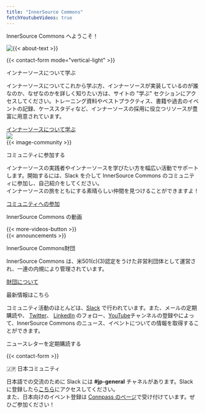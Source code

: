 ```yaml
---
title: "InnerSource Commons"
fetchYoutubeVideos: true
---
```




<section class="banner banner-head">
  <div class="container">
    <div class="row">
      <div class="col-lg-12 mx-auto text-center">
        <p class="h1">InnerSource Commons へようこそ！</p>
      </div>
    </div>
  </div>
</section>

<section class="section section-first">
  <div class="container">
    <div class="row align-items-center mb-3">
      <div class="col-md-9">
        <img src="/images/logo-big.png" class="img-fluid logo-home pr-5" style="float: left;">
        <p>{{< about-text >}}
        </p>
      </div>
      <div class="col-md-3">
        {{< contact-form mode="vertical-light" >}}
      </div>
    </div>
  </div>
</section>

<section class="section bg-light">
  <div class="container">
    <div class="row text-right">
      <div class="col-md-6">
        <p class="section-title h2">インナーソースについて学ぶ</p>
        <p style="text-align:left">インナーソースについてこれから学ぶ方、インナーソースが実装しているのが誰なのか、なぜなのかを詳しく知りたい方は、サイトの "学ぶ" セクションにアクセスしてください。トレーニング資料やベストプラクティス、書籍や過去のイベントの記録、ケーススタディなど、インナーソースの採用に役立つリソースが豊富に用意されています。
        </p>
        <a href="learn/" class="btn-link">インナーソースについて学ぶ<i class="ti-arrow-right"></i></a>
      </div>
      <div class="col-md-6 mt-4 mb-4 mb-md-0 float-right">
        <img src="/images/community/collaboration.png" class="img-fluid pl-4 pr-4">
      </div>
    </div>
  </div>
</section>

<section class="section">
  <div class="container">
    <div class="row align-items-center">
      <div class="col-md-5 mb-4 mb-md-0">
        {{< image-community >}}
      </div>
      <div class="col-md-6">
          <p class="section-title h2">コミュニティに参加する</p>
          <p>インナーソースの実践者やインナーソースを学びたい方を幅広い活動でサポートします。開始するには、Slack を介して InnerSource Commons のコミュニティに参加し、自己紹介をしてください。<br />インナーソースの旅をともにする素晴らしい仲間を見つけることができますよ！</p>
          <a href="/ja/community/" class="btn-link">コミュニティへの参加<i class="ti-arrow-right"></i></a>
        </div>
    </div>
  </div>
</section>

<section class="section bg-light">
  <div class="container">
    <div class="row align-items-center">
      <div class="col-md-12">
        <p class="h2 section-title text-center">InnerSource Commons の動画</p>
        <div id="youmax" class=""></div>
        {{< more-videos-button >}}
      </div>
    </div>
  </div>
</section>

<section class="section">
  <div class="container">
    <div class="row align-items-center">
      <div class="offset-md-2 col-md-4 mb-4 mb-md-0">
        {{< announcements >}}
      </div>
      <div class="col-md-5">
        <p class="section-title h2">InnerSource Commons財団</p>
        <p>InnerSource Commons は、米501(c)(3)認定をうけた非営利団体として運営され、一連の内規により管理されています。</p>
        <p><a href="/about/" class="btn-link">財団について<i class="ti-arrow-right"></i></a></p>
      </div>
    </div>
  </div>
</section>

<section class="section-last section">
  <div class="container section-small shadow rounded-lg px-4 bg-light">
    <div class="row align-items-center justify-content-center text-center text-md-left">
      <div class="col-lg-5 col-md-4 mb-4 mb-md-0">
        <a class="twitter-timeline" data-height="500" data-dnt="true" href="https://twitter.com/InnerSourceOrg?ref_src=twsrc%5Etfw"></a> <script async src="https://platform.twitter.com/widgets.js" charset="utf-8"></script>
      </div>
      <div class="col-md-5 offset-md-1">
        <p class="h2 section-title">最新情報はこちら</p>
        <p class="mb-4">
        コミュニティ活動のほとんどは、<a href="https://innersourcecommons.org/slack/">Slack</a> で行われています。また、メールの定期購読や、 <a href="https://twitter.com/InnerSourceOrg">Twitter</a>、 <a href="https://www.linkedin.com/company/innersourcecommons">LinkedIn</a> のフォロー、<a href="https://www.youtube.com/channel/UCoSPSd6Or4F_vpjo4SmyoEA">YouTube</a>チャンネルの登録やによって、InnerSource Commons のニュース、イベントについての情報を取得することができます。</p>
        <p class="h3 section-title">ニュースレターを定期購読する</p>
        {{< contact-form >}}
      </div>
    </div>
  </div>
</section>

<section class="section">
  <div class="container px-4">
    <div class="row align-items-center justify-content-center text-center text-md-left">
      <div class="col-lg-5 col-md-4 mb-4 mb-md-0">
        <p class="h2 section-title">&#127471;&#127477;&nbsp;日本コミュニティ</p>
        <p class="mb-4">
        日本語での交流のために Slack には <b>#jp-general</b> チャネルがあります。Slack に登録したら<a href="https://app.slack.com/client/T04PXKRM0/C03M546NR16">こちら</a>にアクセスしてください。
        <br>
        また、日本向けのイベント登録は <a href="https://innersourcecommons.connpass.com/">Connpass のページ</a>で受け付けています。ぜひご参加ください！
        </p>
      </div>
      <div class="col-md-5 offset-md-1">
        <a class="twitter-timeline" data-height="300" data-dnt="true" href="https://twitter.com/InnerSourceJP?ref_src=twsrc%5Etfw"></a> <script async src="https://platform.twitter.com/widgets.js" charset="utf-8"></script>
      </div>
    </div>
  </div>
</section>